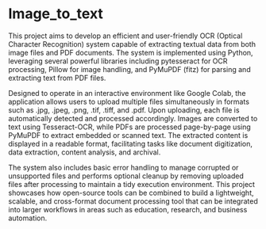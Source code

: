 # Image_to_text

This project aims to develop an efficient and user-friendly OCR (Optical Character Recognition) system capable of extracting textual data from both image files and PDF documents. The system is implemented using Python, leveraging several powerful libraries including pytesseract for OCR processing, Pillow for image handling, and PyMuPDF (fitz) for parsing and extracting text from PDF files.

Designed to operate in an interactive environment like Google Colab, the application allows users to upload multiple files simultaneously in formats such as .jpg, .jpeg, .png, .tif, .tiff, and .pdf. Upon uploading, each file is automatically detected and processed accordingly. Images are converted to text using Tesseract-OCR, while PDFs are processed page-by-page using PyMuPDF to extract embedded or scanned text. The extracted content is displayed in a readable format, facilitating tasks like document digitization, data extraction, content analysis, and archival.

The system also includes basic error handling to manage corrupted or unsupported files and performs optional cleanup by removing uploaded files after processing to maintain a tidy execution environment. This project showcases how open-source tools can be combined to build a lightweight, scalable, and cross-format document processing tool that can be integrated into larger workflows in areas such as education, research, and business automation.
